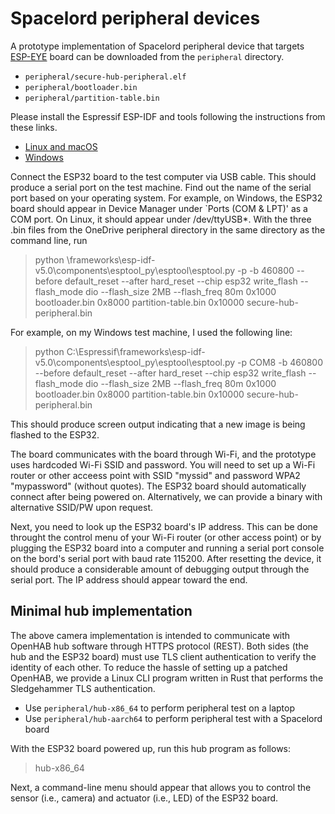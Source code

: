 # Spacelord peripheral devices

A prototype implementation of Spacelord peripheral device that targets [ESP-EYE](https://www.espressif.com/en/products/devkits/esp-eye/overview) board
can be downloaded from the `peripheral` directory.

- `peripheral/secure-hub-peripheral.elf`
- `peripheral/bootloader.bin`
- `peripheral/partition-table.bin`

Please install the Espressif ESP-IDF and tools following the instructions from these links.

- [Linux and macOS](https://docs.espressif.com/projects/esp-idf/en/latest/esp32/get-started/linux-macos-setup.html#build-the-project)
- [Windows](https://docs.espressif.com/projects/esp-idf/en/latest/esp32/get-started/windows-setup.html#build-the-project)

Connect the ESP32 board to the test computer via USB cable. This should produce a serial port on the test machine. Find out the name of the serial port based on your operating system. For example, on Windows, the ESP32 board should appear in Device Manager under `Ports (COM & LPT)' as a COM port. On Linux, it should appear under /dev/ttyUSB*. With the three .bin files from the OneDrive peripheral directory in the same directory as the command line, run 

> python <Espressif-path>\frameworks\esp-idf-v5.0\components\esptool_py\esptool\esptool.py -p <ESP32 serial port> -b 460800 --before default_reset --after hard_reset --chip esp32  write_flash --flash_mode dio --flash_size 2MB --flash_freq 80m 0x1000 bootloader.bin 0x8000 partition-table.bin 0x10000 secure-hub-peripheral.bin

For example, on my Windows test machine, I used the following line:
> python C:\Espressif\frameworks\esp-idf-v5.0\components\esptool_py\esptool\esptool.py -p COM8 -b 460800 --before default_reset --after hard_reset --chip esp32  write_flash --flash_mode dio --flash_size 2MB --flash_freq 80m 0x1000 bootloader.bin 0x8000 partition-table.bin 0x10000 secure-hub-peripheral.bin

This should produce screen output indicating that a new image is being flashed to the ESP32.


The board communicates with the board through Wi-Fi, and the prototype uses hardcoded Wi-Fi SSID and password. You will need to set up a Wi-Fi router or other acceess point with  SSID "myssid" and password WPA2 "mypassword" (without quotes). The ESP32 board should automatically connect after being powered on. Alternatively, we can provide a binary with alternative SSID/PW upon request.

Next, you need to look up the ESP32 board's IP address. This can be done throught the control menu of your Wi-Fi router (or other access point) or by plugging the ESP32 board into a computer and running a serial port console on the bord's serial port with baud rate 115200. After resetting the device, it should produce a considerable amount of debugging output through the serial port. The IP address should appear toward the end.


## Minimal hub implementation

The above camera implementation is intended to communicate with OpenHAB hub software through HTTPS protocol (REST).
Both sides (the hub and the ESP32 board) must use TLS client authentication to verify the identity of each other.
To reduce the hassle of setting up a patched OpenHAB,
we provide a Linux CLI program written in Rust that performs the Sledgehammer TLS authentication.

- Use `peripheral/hub-x86_64` to perform peripheral test on a laptop
- Use `peripheral/hub-aarch64` to perform peripheral test with a Spacelord board

With the ESP32 board powered up, run this hub program as follows:

> hub-x86_64 <IP address of ESP32 board>

Next, a command-line menu should appear that allows you to control the sensor (i.e., camera) and actuator (i.e., LED) of the ESP32 board.
